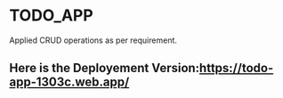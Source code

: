 # TODO_APP
Applied CRUD operations as per requirement.

## Here is the Deployement Version:https://todo-app-1303c.web.app/
